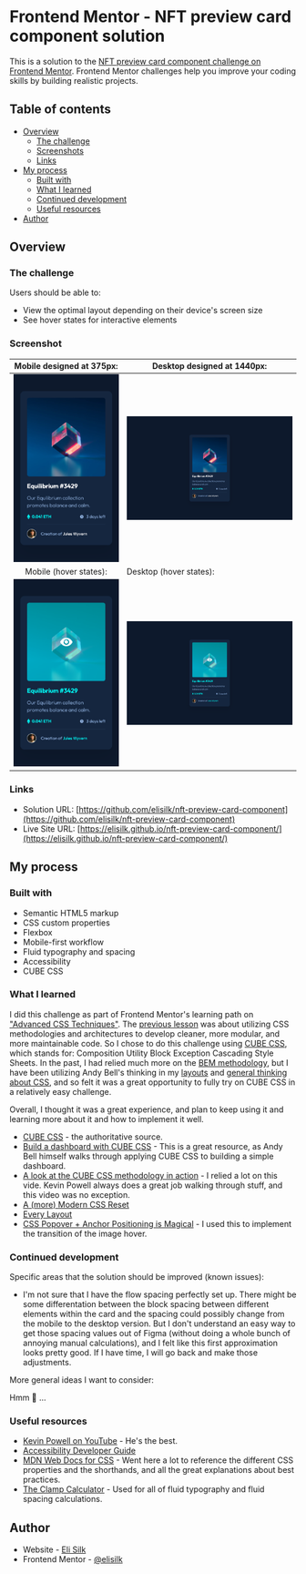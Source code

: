 # Frontend Mentor - NFT preview card component solution

This is a solution to the [NFT preview card component challenge on Frontend Mentor](https://www.frontendmentor.io/challenges/nft-preview-card-component-SbdUL_w0U). Frontend Mentor challenges help you improve your coding skills by building realistic projects.

## Table of contents

- [Overview](#overview)
  - [The challenge](#the-challenge)
  - [Screenshots](#screenshots)
  - [Links](#links)
- [My process](#my-process)
  - [Built with](#built-with)
  - [What I learned](#what-i-learned)
  - [Continued development](#continued-development)
  - [Useful resources](#useful-resources)
- [Author](#author)

## Overview

### The challenge

Users should be able to:

- View the optimal layout depending on their device's screen size
- See hover states for interactive elements

### Screenshot

|               Mobile designed at 375px:               | Desktop designed at 1440px:                            |
| :---------------------------------------------------: | ------------------------------------------------------ |
|       ![](./screenshots/screenshot-mobile.png)        | ![](./screenshots/screenshot-desktop.png)              |
|                Mobile (hover states):                 | Desktop (hover states):                                |
| ![](./screenshots/screenshot-mobile-hover-states.png) | ![](./screenshots/screenshot-desktop-hover-states.png) |

### Links

- Solution URL: [https://github.com/elisilk/nft-preview-card-component](https://github.com/elisilk/nft-preview-card-component)
- Live Site URL: [https://elisilk.github.io/nft-preview-card-component/](https://elisilk.github.io/nft-preview-card-component/)

## My process

### Built with

- Semantic HTML5 markup
- CSS custom properties
- Flexbox
- Mobile-first workflow
- Fluid typography and spacing
- Accessibility
- CUBE CSS

### What I learned

I did this challenge as part of Frontend Mentor's learning path on ["Advanced CSS Techniques"](https://www.frontendmentor.io/learning-paths/advanced-css-techniques-vdOtKjIC4V). The [previous lesson](https://www.frontendmentor.io/learning-paths/advanced-css-techniques-vdOtKjIC4V/steps/6747d0a9d54b5cb1dee3f393/article/read) was about utilizing CSS methodologies and architectures to develop cleaner, more modular, and more maintainable code. So I chose to do this challenge using [CUBE CSS](https://cube.fyi/), which stands for: Composition Utility Block Exception Cascading Style Sheets. In the past, I had relied much more on the [BEM methodology](https://getbem.com/), but I have been utilizing Andy Bell's thinking in my [layouts](https://every-layout.dev/) and [general thinking about CSS](https://youtu.be/5uhIiI9Ld5M?si=TQZ4hIFsR29yVADz), and so felt it was a great opportunity to fully try on CUBE CSS in a relatively easy challenge.

Overall, I thought it was a great experience, and plan to keep using it and learning more about it and how to implement it well.

- [CUBE CSS](https://cube.fyi/) - the authoritative source.
- [Build a dashboard with CUBE CSS](https://piccalil.li/blog/build-a-dashboard-with-cube-css/) - This is a great resource, as Andy Bell himself walks through applying CUBE CSS to building a simple dashboard.
- [A look at the CUBE CSS methodology in action](https://youtu.be/NanhQvnvbR8?si=ZWVagIwuQARzseYT) - I relied a lot on this vide. Kevin Powell always does a great job walking through stuff, and this video was no exception.
- [A (more) Modern CSS Reset](https://piccalil.li/blog/a-more-modern-css-reset/)
- [Every Layout](https://every-layout.dev/)
- [CSS Popover + Anchor Positioning is Magical](https://youtu.be/DNXEORSk4GU?si=-Dy4b6U1794WVhlO) - I used this to implement the transition of the image hover.

### Continued development

Specific areas that the solution should be improved (known issues):

- I'm not sure that I have the flow spacing perfectly set up. There might be some differentation between the block spacing between different elements within the card and the spacing could possibly change from the mobile to the desktop version. But I don't understand an easy way to get those spacing values out of Figma (without doing a whole bunch of annoying manual calculations), and I felt like this first approximation looks pretty good. If I have time, I will go back and make those adjustments.

More general ideas I want to consider:

Hmm 🤔 ...

### Useful resources

- [Kevin Powell on YouTube](https://www.youtube.com/@KevinPowell) - He's the best.
- [Accessibility Developer Guide](https://www.accessibility-developer-guide.com/)
- [MDN Web Docs for CSS](https://developer.mozilla.org/en-US/docs/Web/CSS) - Went here a lot to reference the different CSS properties and the shorthands, and all the great explanations about best practices.
- [The Clamp Calculator](https://royalfig.github.io/fluid-typography-calculator/) - Used for all of fluid typography and fluid spacing calculations.

## Author

- Website - [Eli Silk](https://github.com/elisilk)
- Frontend Mentor - [@elisilk](https://www.frontendmentor.io/profile/elisilk)
